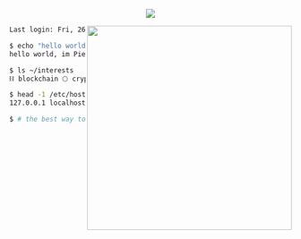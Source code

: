 <p align="center">
  <img src="https://github.com/FournyP/FournyP/assets/64586968/6feea9e2-18e5-4657-8300-7f79a168173c"
 />
</p>

<img align="right" src="https://github.com/FournyP/FournyP/assets/64586968/91d98bf6-84d1-4944-9278-89262ef28c1c" width="365">

```sh
Last login: Fri, 26 Sep 2025 at 18:09:22 CEST from 10.1.33.7

$ echo "hello world, im $(whoami)."
hello world, im Pierre.

$ ls ~/interests
⛓️ blockchain 🌕 crypto 👨‍💼 entrepreneurship 💻 code 🧠 ai

$ head -1 /etc/hosts
127.0.0.1 localhost 🇫🇷 france

$ # the best way to predict the future is to invent it. ^U^D
```
